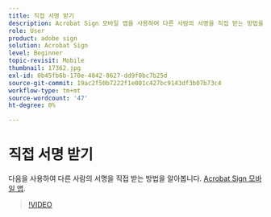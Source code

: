 ```yaml
---
title: 직접 서명 받기
description: Acrobat Sign 모바일 앱을 사용하여 다른 사람의 서명을 직접 받는 방법을 알아봅니다.
role: User
product: adobe sign
solution: Acrobat Sign
level: Beginner
topic-revisit: Mobile
thumbnail: 17362.jpg
exl-id: 0b45fb6b-170e-4842-8627-dd9f0bc7b25d
source-git-commit: 19ac2f50b7222f1e001c427bc9143df3b07b73c4
workflow-type: tm+mt
source-wordcount: '47'
ht-degree: 0%

---
```


# 직접 서명 받기

다음을 사용하여 다른 사람의 서명을 직접 받는 방법을 알아봅니다. [Acrobat Sign 모바일 앱](https://experienceleague.adobe.com/docs/document-cloud-learn/sign-learning-hub/mobile/mobile-overview.html).

>[!VIDEO](https://video.tv.adobe.com/v/345169?hidetitle=true)